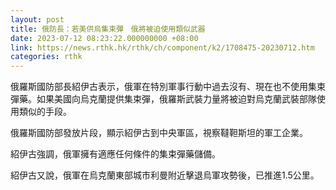 ```yaml
---
layout: post
title: 俄防長：若美供烏集束彈　俄將被迫使用類似武器
date: 2023-07-12 08:23:22.000000000 +08:00
link: https://news.rthk.hk/rthk/ch/component/k2/1708475-20230712.htm
categories: rthk
---
```


俄羅斯國防部長紹伊古表示，俄軍在特別軍事行動中過去沒有、現在也不使用集束彈藥。如果美國向烏克蘭提供集束彈，俄羅斯武裝力量將被迫對烏克蘭武裝部隊使用類似的手段。

俄羅斯國防部發放片段，顯示紹伊古到中央軍區，視察韃靼斯坦的軍工企業。

紹伊古強調，俄軍擁有適應任何條件的集束彈藥儲備。

紹伊古又說，俄軍在烏克蘭東部城市利曼附近擊退烏軍攻勢後，已推進1.5公里。

